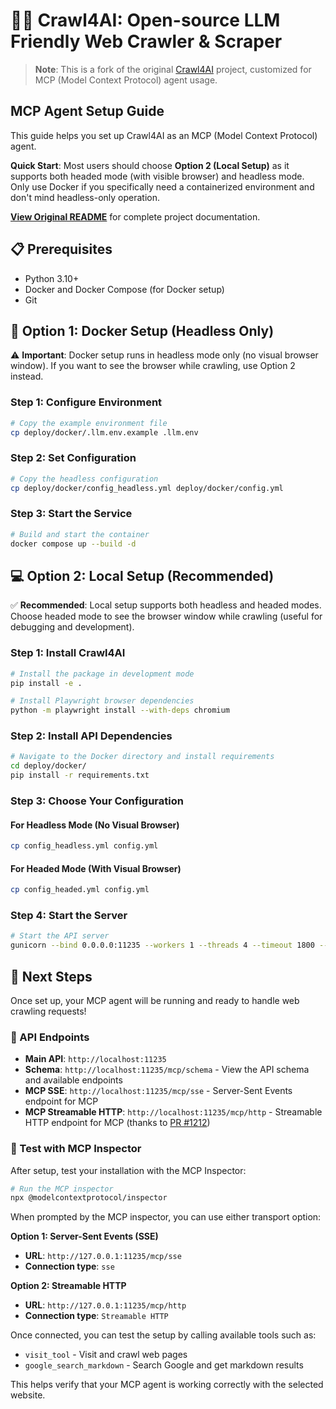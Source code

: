 # 🚀🤖 Crawl4AI: Open-source LLM Friendly Web Crawler & Scraper

> **Note**: This is a fork of the original [Crawl4AI](https://github.com/unclecode/crawl4ai) project, customized for MCP (Model Context Protocol) agent usage.

## MCP Agent Setup Guide

This guide helps you set up Crawl4AI as an MCP (Model Context Protocol) agent. 

**Quick Start**: Most users should choose **Option 2 (Local Setup)** as it supports both headed mode (with visible browser) and headless mode. Only use Docker if you specifically need a containerized environment and don't mind headless-only operation.

**[View Original README](README_ORIGINAL.md)** for complete project documentation.

## 📋 Prerequisites

- Python 3.10+
- Docker and Docker Compose (for Docker setup)
- Git

## 🐳 Option 1: Docker Setup (Headless Only)

⚠️ **Important**: Docker setup runs in headless mode only (no visual browser window). If you want to see the browser while crawling, use Option 2 instead.

### Step 1: Configure Environment
```bash
# Copy the example environment file
cp deploy/docker/.llm.env.example .llm.env
```

### Step 2: Set Configuration
```bash
# Copy the headless configuration
cp deploy/docker/config_headless.yml deploy/docker/config.yml
```

### Step 3: Start the Service
```bash
# Build and start the container
docker compose up --build -d
```

## 💻 Option 2: Local Setup (Recommended)

✅ **Recommended**: Local setup supports both headless and headed modes. Choose headed mode to see the browser window while crawling (useful for debugging and development).

### Step 1: Install Crawl4AI
```bash
# Install the package in development mode
pip install -e .

# Install Playwright browser dependencies
python -m playwright install --with-deps chromium
```

### Step 2: Install API Dependencies
```bash
# Navigate to the Docker directory and install requirements
cd deploy/docker/
pip install -r requirements.txt
```

### Step 3: Choose Your Configuration

#### For Headless Mode (No Visual Browser)
```bash
cp config_headless.yml config.yml
```

#### For Headed Mode (With Visual Browser)
```bash
cp config_headed.yml config.yml
```

### Step 4: Start the Server
```bash
# Start the API server
gunicorn --bind 0.0.0.0:11235 --workers 1 --threads 4 --timeout 1800 --graceful-timeout 30 --keep-alive 300 --log-level info --worker-class uvicorn.workers.UvicornWorker server:app
```

## 🚀 Next Steps

Once set up, your MCP agent will be running and ready to handle web crawling requests!

### 🔗 API Endpoints

- **Main API**: `http://localhost:11235`
- **Schema**: `http://localhost:11235/mcp/schema` - View the API schema and available endpoints
- **MCP SSE**: `http://localhost:11235/mcp/sse` - Server-Sent Events endpoint for MCP
- **MCP Streamable HTTP**: `http://localhost:11235/mcp/http` - Streamable HTTP endpoint for MCP (thanks to [PR #1212](https://github.com/unclecode/crawl4ai/pull/1212))

### 🧪 Test with MCP Inspector

After setup, test your installation with the MCP Inspector:

```bash
# Run the MCP inspector
npx @modelcontextprotocol/inspector
```

When prompted by the MCP inspector, you can use either transport option:

**Option 1: Server-Sent Events (SSE)**
- **URL**: `http://127.0.0.1:11235/mcp/sse`
- **Connection type**: `sse`

**Option 2: Streamable HTTP**
- **URL**: `http://127.0.0.1:11235/mcp/http`
- **Connection type**: `Streamable HTTP`

Once connected, you can test the setup by calling available tools such as:
- `visit_tool` - Visit and crawl web pages
- `google_search_markdown` - Search Google and get markdown results

This helps verify that your MCP agent is working correctly with the selected website.